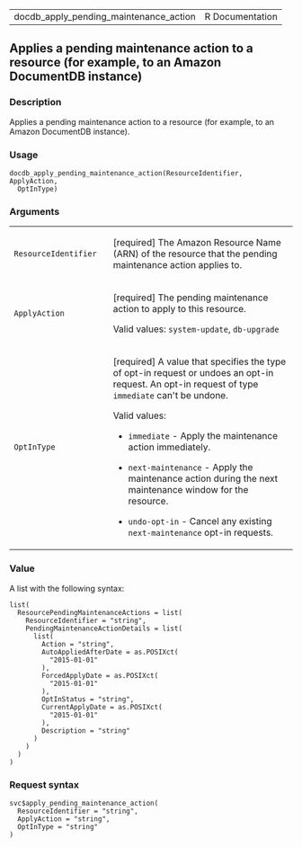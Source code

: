<table style="width: 100%;">
<tbody>
<tr class="odd">
<td>docdb_apply_pending_maintenance_action</td>
<td style="text-align: right;">R Documentation</td>
</tr>
</tbody>
</table>

## Applies a pending maintenance action to a resource (for example, to an Amazon DocumentDB instance)

### Description

Applies a pending maintenance action to a resource (for example, to an
Amazon DocumentDB instance).

### Usage

    docdb_apply_pending_maintenance_action(ResourceIdentifier, ApplyAction,
      OptInType)

### Arguments

<table>
<colgroup>
<col style="width: 35%" />
<col style="width: 65%" />
</colgroup>
<tbody>
<tr class="odd">
<td><code
id="docdb_apply_pending_maintenance_action_:_ResourceIdentifier">ResourceIdentifier</code></td>
<td><p>[required] The Amazon Resource Name (ARN) of the resource that
the pending maintenance action applies to.</p></td>
</tr>
<tr class="even">
<td><code
id="docdb_apply_pending_maintenance_action_:_ApplyAction">ApplyAction</code></td>
<td><p>[required] The pending maintenance action to apply to this
resource.</p>
<p>Valid values: <code>system-update</code>,
<code>db-upgrade</code></p></td>
</tr>
<tr class="odd">
<td><code
id="docdb_apply_pending_maintenance_action_:_OptInType">OptInType</code></td>
<td><p>[required] A value that specifies the type of opt-in request or
undoes an opt-in request. An opt-in request of type
<code>immediate</code> can't be undone.</p>
<p>Valid values:</p>
<ul>
<li><p><code>immediate</code> - Apply the maintenance action
immediately.</p></li>
<li><p><code>next-maintenance</code> - Apply the maintenance action
during the next maintenance window for the resource.</p></li>
<li><p><code style="white-space: pre;">⁠undo-opt-in⁠</code> - Cancel any
existing <code>next-maintenance</code> opt-in requests.</p></li>
</ul></td>
</tr>
</tbody>
</table>

### Value

A list with the following syntax:

    list(
      ResourcePendingMaintenanceActions = list(
        ResourceIdentifier = "string",
        PendingMaintenanceActionDetails = list(
          list(
            Action = "string",
            AutoAppliedAfterDate = as.POSIXct(
              "2015-01-01"
            ),
            ForcedApplyDate = as.POSIXct(
              "2015-01-01"
            ),
            OptInStatus = "string",
            CurrentApplyDate = as.POSIXct(
              "2015-01-01"
            ),
            Description = "string"
          )
        )
      )
    )

### Request syntax

    svc$apply_pending_maintenance_action(
      ResourceIdentifier = "string",
      ApplyAction = "string",
      OptInType = "string"
    )
